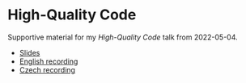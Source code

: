 High-Quality Code
=================

Supportive material for my *High-Quality Code* talk from 2022-05-04.

* [Slides](https://github.com/s3rvac/talks/raw/master/2022-05-04-High-Quality-Code/slides.pdf)
* [English recording](https://www.youtube.com/watch?v=xfhsWXHAIuk)
* [Czech recording](https://www.youtube.com/watch?v=SwPsMrQVZnM)
